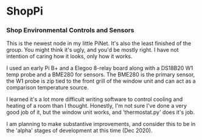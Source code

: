 # ShopPi
 ### Shop Environmental Controls and Sensors

This is the newest node in my little PiNet.  It's also the least finished of the group. You might think it's ugly, and you'd be mostly right.  I have not intention of caring how it looks, only how it works.

I used an early Pi B+ and a Elegoo 8-relay board along with a DS18B20 W1 temp probe and a BME280 for sensors.  The BME280 is the primary sensor, the W1 probe is zip tied to the front grill of the window unit and can act as a comparison temperature source.

I learned it's a lot more difficult writing software to control cooling and heating of a room than I thought.  Honestly, I'm not sure I've done a very good job of it, but the window unit works, and 'thermostat.py' does it's job.  

I am planning to make substantive improvements, and consider this to be in the 'alpha' stages of development at this time (Dec 2020).
